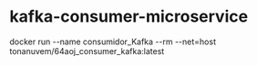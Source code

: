 # kafka-consumer-microservice

docker run --name consumidor_Kafka --rm --net=host tonanuvem/64aoj_consumer_kafka:latest
